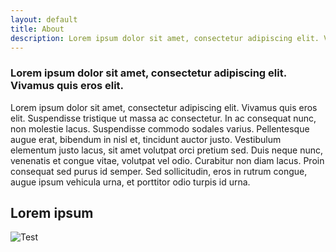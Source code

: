 ```yaml
---
layout: default
title: About
description: Lorem ipsum dolor sit amet, consectetur adipiscing elit. Vivamus quis eros elit. 
---
```


### Lorem ipsum dolor sit amet, consectetur adipiscing elit. Vivamus quis eros elit. 

Lorem ipsum dolor sit amet, consectetur adipiscing elit. Vivamus quis eros elit. Suspendisse tristique ut massa ac consectetur. In ac consequat nunc, non molestie lacus. Suspendisse commodo sodales varius. Pellentesque augue erat, bibendum in nisl et, tincidunt auctor justo. Vestibulum elementum justo lacus, sit amet volutpat orci pretium sed. Duis neque nunc, venenatis et congue vitae, volutpat vel odio. Curabitur non diam lacus. Proin consequat sed purus id semper. Sed sollicitudin, eros in rutrum congue, augue ipsum vehicula urna, et porttitor odio turpis id urna.


## Lorem ipsum

![Test](http://40.media.tumblr.com/bed0535c61ce435b358e15823c7030aa/tumblr_no832q33ZY1st5lhmo4_1280.jpg)